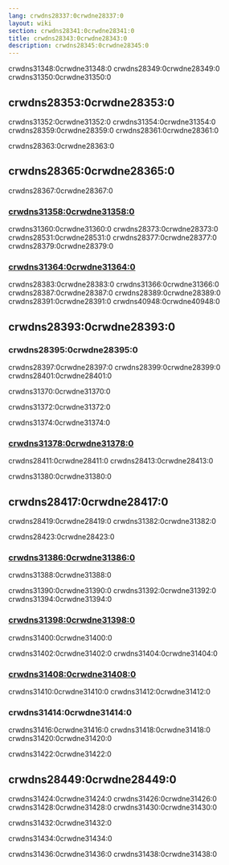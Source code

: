 ```yaml
---
lang: crwdns28337:0crwdne28337:0
layout: wiki
section: crwdns28341:0crwdne28341:0
title: crwdns28343:0crwdne28343:0
description: crwdns28345:0crwdne28345:0
---
```



crwdns31348:0crwdne31348:0 crwdns28349:0crwdne28349:0 crwdns31350:0crwdne31350:0

## crwdns28353:0crwdne28353:0

crwdns31352:0crwdne31352:0 crwdns31354:0crwdne31354:0 crwdns28359:0crwdne28359:0 crwdns28361:0crwdne28361:0

crwdns28363:0crwdne28363:0

## crwdns28365:0crwdne28365:0

crwdns28367:0crwdne28367:0

### [crwdns31358:0crwdne31358:0](crwdns31356:0crwdne31356:0)

crwdns31360:0crwdne31360:0 crwdns28373:0crwdne28373:0 crwdns28531:0crwdne28531:0 crwdns28377:0crwdne28377:0 crwdns28379:0crwdne28379:0

### [crwdns31364:0crwdne31364:0](crwdns31362:0crwdne31362:0)

crwdns28383:0crwdne28383:0 crwdns31366:0crwdne31366:0 crwdns28387:0crwdne28387:0 crwdns28389:0crwdne28389:0 crwdns28391:0crwdne28391:0 crwdns40948:0crwdne40948:0

## crwdns28393:0crwdne28393:0

### crwdns28395:0crwdne28395:0

crwdns28397:0crwdne28397:0 crwdns28399:0crwdne28399:0 crwdns28401:0crwdne28401:0

crwdns31370:0crwdne31370:0

crwdns31372:0crwdne31372:0

crwdns31374:0crwdne31374:0

### [crwdns31378:0crwdne31378:0](crwdns31376:0crwdne31376:0)

crwdns28411:0crwdne28411:0 crwdns28413:0crwdne28413:0

crwdns31380:0crwdne31380:0

## crwdns28417:0crwdne28417:0

crwdns28419:0crwdne28419:0 crwdns31382:0crwdne31382:0

crwdns28423:0crwdne28423:0

### [crwdns31386:0crwdne31386:0](crwdns31384:0crwdne31384:0)

crwdns31388:0crwdne31388:0

crwdns31390:0crwdne31390:0 crwdns31392:0crwdne31392:0 crwdns31394:0crwdne31394:0

### [crwdns31398:0crwdne31398:0](crwdns31396:0crwdne31396:0)

crwdns31400:0crwdne31400:0

crwdns31402:0crwdne31402:0 crwdns31404:0crwdne31404:0

### [crwdns31408:0crwdne31408:0](crwdns31406:0crwdne31406:0)

crwdns31410:0crwdne31410:0 crwdns31412:0crwdne31412:0

### crwdns31414:0crwdne31414:0

crwdns31416:0crwdne31416:0 crwdns31418:0crwdne31418:0 crwdns31420:0crwdne31420:0

crwdns31422:0crwdne31422:0

## crwdns28449:0crwdne28449:0

crwdns31424:0crwdne31424:0 crwdns31426:0crwdne31426:0 crwdns31428:0crwdne31428:0 crwdns31430:0crwdne31430:0

crwdns31432:0crwdne31432:0

crwdns31434:0crwdne31434:0

crwdns31436:0crwdne31436:0 crwdns31438:0crwdne31438:0
